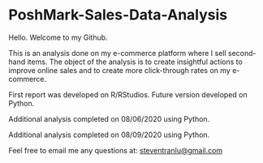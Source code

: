 # PoshMark-Sales-Data-Analysis

Hello. Welcome to my Github. 

This is an analysis done on my e-commerce platform where I sell second-hand items. 
The object of the analysis is to create insightful actions to improve online sales
and to create more click-through rates on my e-commerce.

First report was developed on R/RStudios. Future version developed on Python.

Additional analysis completed on 08/06/2020 using Python.

Additional analysis completed on 08/09/2020 using Python.

Feel free to email me any questions at: steventranlu@gmail.com
